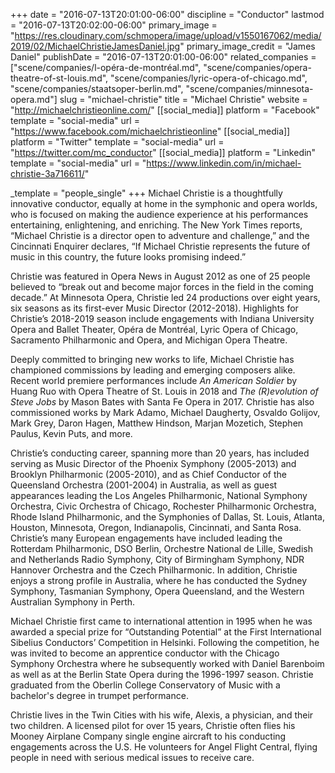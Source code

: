 +++
date = "2016-07-13T20:01:00-06:00"
discipline = "Conductor"
lastmod = "2016-07-13T20:02:00-06:00"
primary_image = "https://res.cloudinary.com/schmopera/image/upload/v1550167062/media/2019/02/MichaelChristieJamesDaniel.jpg"
primary_image_credit = "James Daniel"
publishDate = "2016-07-13T20:01:00-06:00"
related_companies = ["scene/companies/l-opéra-de-montréal.md", "scene/companies/opera-theatre-of-st-louis.md", "scene/companies/lyric-opera-of-chicago.md", "scene/companies/staatsoper-berlin.md", "scene/companies/minnesota-opera.md"]
slug = "michael-christie"
title = "Michael Christie"
website = "http://michaelchristieonline.com/"
[[social_media]]
platform = "Facebook"
template = "social-media"
url = "https://www.facebook.com/michaelchristieonline"
[[social_media]]
platform = "Twitter"
template = "social-media"
url = "https://twitter.com/mc_conductor"
[[social_media]]
platform = "Linkedin"
template = "social-media"
url = "https://www.linkedin.com/in/michael-christie-3a716611/"

_template = "people_single"
+++
Michael Christie is a thoughtfully innovative conductor, equally at home in the symphonic and opera worlds, who is focused on making the audience experience at his performances entertaining, enlightening, and enriching. The New York Times reports, “Michael Christie is a director open to adventure and challenge,” and the Cincinnati Enquirer declares, “If Michael Christie represents the future of music in this country, the future looks promising indeed.”

Christie was featured in Opera News in August 2012 as one of 25 people believed to “break out and become major forces in the field in the coming decade.” At Minnesota Opera, Christie led 24 productions over eight years, six seasons as its first-ever Music Director (2012-2018). Highlights for Christie’s 2018-2019 season include engagements with Indiana University Opera and Ballet Theater, Opéra de Montréal, Lyric Opera of Chicago, Sacramento Philharmonic and Opera, and Michigan Opera Theatre.

Deeply committed to bringing new works to life, Michael Christie has championed commissions by leading and emerging composers alike. Recent world premiere performances include _An American Soldier_ by Huang Ruo with Opera Theatre of St. Louis in 2018 and _The (R)evolution of Steve Jobs_ by Mason Bates with Santa Fe Opera in 2017. Christie has also commissioned works by Mark Adamo, Michael Daugherty, Osvaldo Golijov, Mark Grey, Daron Hagen, Matthew Hindson, Marjan Mozetich, Stephen Paulus, Kevin Puts, and more.

Christie’s conducting career, spanning more than 20 years, has included serving as Music Director of the Phoenix Symphony (2005-2013) and Brooklyn Philharmonic (2005-2010), and as Chief Conductor of the Queensland Orchestra (2001-2004) in Australia, as well as guest appearances leading the Los Angeles Philharmonic, National Symphony Orchestra, Civic Orchestra of Chicago, Rochester Philharmonic Orchestra, Rhode Island Philharmonic, and the Symphonies of Dallas, St. Louis, Atlanta, Houston, Minnesota, Oregon, Indianapolis, Cincinnati, and Santa Rosa. Christie’s many European engagements have included leading the Rotterdam Philharmonic, DSO Berlin, Orchestre National de Lille, Swedish and Netherlands Radio Symphony, City of Birmingham Symphony, NDR Hannover Orchestra and the Czech Philharmonic. In addition, Christie enjoys a strong profile in Australia, where he has conducted the Sydney Symphony, Tasmanian Symphony, Opera Queensland, and the Western Australian Symphony in Perth.

Michael Christie first came to international attention in 1995 when he was awarded a special prize for “Outstanding Potential” at the First International Sibelius Conductors’ Competition in Helsinki. Following the competition, he was invited to become an apprentice conductor with the Chicago Symphony Orchestra where he subsequently worked with Daniel Barenboim as well as at the Berlin State Opera during the 1996-1997 season. Christie graduated from the Oberlin College Conservatory of Music with a bachelor's degree in trumpet performance.

Christie lives in the Twin Cities with his wife, Alexis, a physician, and their two children. A licensed pilot for over 15 years, Christie often flies his Mooney Airplane Company single engine aircraft to his conducting engagements across the U.S. He volunteers for Angel Flight Central, flying people in need with serious medical issues to receive care.